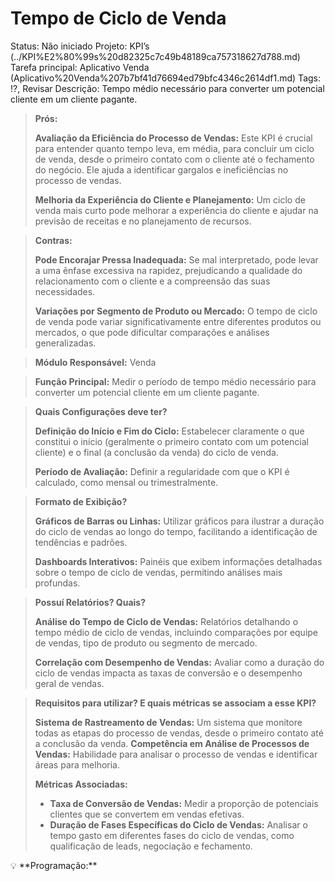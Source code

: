 # Tempo de Ciclo de Venda

Status: Não iniciado
Projeto: KPI’s (../KPI%E2%80%99s%20d82325c7c49b48189ca757318627d788.md)
Tarefa principal: Aplicativo Venda (Aplicativo%20Venda%207b7bf41d76694ed79bfc4346c2614df1.md)
Tags: !?, Revisar
Descrição: Tempo médio necessário para converter um potencial cliente em um cliente pagante.

> **Prós:**
> 
> 
> **Avaliação da Eficiência do Processo de Vendas:** Este KPI é crucial para entender quanto tempo leva, em média, para concluir um ciclo de venda, desde o primeiro contato com o cliente até o fechamento do negócio. Ele ajuda a identificar gargalos e ineficiências no processo de vendas.
> 
> **Melhoria da Experiência do Cliente e Planejamento:** Um ciclo de venda mais curto pode melhorar a experiência do cliente e ajudar na previsão de receitas e no planejamento de recursos.
> 

> **Contras:**
> 
> 
> **Pode Encorajar Pressa Inadequada:** Se mal interpretado, pode levar a uma ênfase excessiva na rapidez, prejudicando a qualidade do relacionamento com o cliente e a compreensão das suas necessidades.
> 
> **Variações por Segmento de Produto ou Mercado:** O tempo de ciclo de venda pode variar significativamente entre diferentes produtos ou mercados, o que pode dificultar comparações e análises generalizadas.
> 

> **Módulo Responsável:**
Venda
> 

> **Função Principal:**
Medir o período de tempo médio necessário para converter um potencial cliente em um cliente pagante.
> 

> **Quais Configurações deve ter?**
> 
> 
> **Definição do Início e Fim do Ciclo:** Estabelecer claramente o que constitui o início (geralmente o primeiro contato com um potencial cliente) e o final (a conclusão da venda) do ciclo de venda.
> 
> **Período de Avaliação:** Definir a regularidade com que o KPI é calculado, como mensal ou trimestralmente.
> 

> **Formato de Exibição?**
> 
> 
> **Gráficos de Barras ou Linhas:** Utilizar gráficos para ilustrar a duração do ciclo de vendas ao longo do tempo, facilitando a identificação de tendências e padrões.
> 
> **Dashboards Interativos:** Painéis que exibem informações detalhadas sobre o tempo de ciclo de vendas, permitindo análises mais profundas.
> 

> **Possuí Relatórios? Quais?**
> 
> 
> **Análise do Tempo de Ciclo de Vendas:** Relatórios detalhando o tempo médio de ciclo de vendas, incluindo comparações por equipe de vendas, tipo de produto ou segmento de mercado.
> 
> **Correlação com Desempenho de Vendas:** Avaliar como a duração do ciclo de vendas impacta as taxas de conversão e o desempenho geral de vendas.
> 

> **Requisitos para utilizar? E quais métricas se associam a esse KPI?**
> 
> 
> **Sistema de Rastreamento de Vendas:** Um sistema que monitore todas as etapas do processo de vendas, desde o primeiro contato até a conclusão da venda.
> **Competência em Análise de Processos de Vendas:** Habilidade para analisar o processo de vendas e identificar áreas para melhoria.
> 
> **Métricas Associadas:**
> 
> - **Taxa de Conversão de Vendas:** Medir a proporção de potenciais clientes que se convertem em vendas efetivas.
> - **Duração de Fases Específicas do Ciclo de Vendas:** Analisar o tempo gasto em diferentes fases do ciclo de vendas, como qualificação de leads, negociação e fechamento.

<aside>
💡 **Programação:**

</aside>
